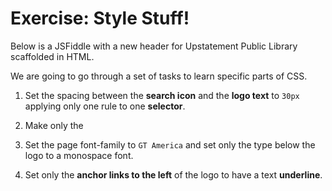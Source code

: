 # Exercise: Style Stuff!

Below is a JSFiddle with a new header for Upstatement Public Library scaffolded in HTML.

We are going to go through a set of tasks to learn specific parts of CSS.

1. Set the spacing between the **search icon** and the **logo text** to `30px` applying only one rule to one **selector**.

1. Make only the

1. Set the page font-family to `GT America` and set only the type below the logo to a monospace font.

1. Set only the **anchor links to the left** of the logo to have a text **underline**.
